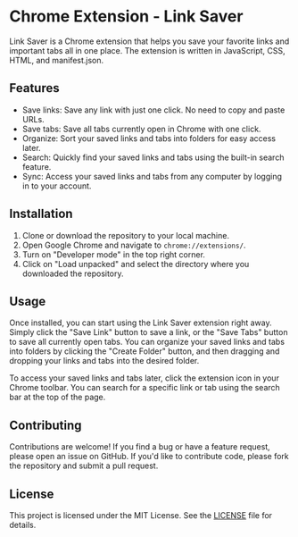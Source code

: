 # Chrome Extension - Link Saver

Link Saver is a Chrome extension that helps you save your favorite links and important tabs all in one place. The extension is written in JavaScript, CSS, HTML, and manifest.json.

## Features

- Save links: Save any link with just one click. No need to copy and paste URLs.
- Save tabs: Save all tabs currently open in Chrome with one click.
- Organize: Sort your saved links and tabs into folders for easy access later.
- Search: Quickly find your saved links and tabs using the built-in search feature.
- Sync: Access your saved links and tabs from any computer by logging in to your account.

## Installation

1. Clone or download the repository to your local machine.
2. Open Google Chrome and navigate to `chrome://extensions/`.
3. Turn on "Developer mode" in the top right corner.
4. Click on "Load unpacked" and select the directory where you downloaded the repository.

## Usage

Once installed, you can start using the Link Saver extension right away. Simply click the "Save Link" button to save a link, or the "Save Tabs" button to save all currently open tabs. You can organize your saved links and tabs into folders by clicking the "Create Folder" button, and then dragging and dropping your links and tabs into the desired folder.

To access your saved links and tabs later, click the extension icon in your Chrome toolbar. You can search for a specific link or tab using the search bar at the top of the page.

## Contributing

Contributions are welcome! If you find a bug or have a feature request, please open an issue on GitHub. If you'd like to contribute code, please fork the repository and submit a pull request.

## License

This project is licensed under the MIT License. See the [LICENSE](LICENSE) file for details.

